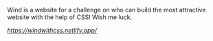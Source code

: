 Wind is a website for a challenge on who can build the most attractive website with the help of CSS! Wish me luck.

*https://windwithcss.netlify.app/*
